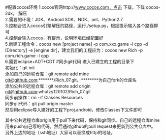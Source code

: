 #配置cocos环境
1.cocos官网http://www.cocos.com，点击  下载，下载 cocos-2dx， 解压    
2.需要的环境：JDK、Android SDK、NDK、ant、Python2.7  
3.控制台进入cocos引擎解压的路径，运行./setup.py，根据提示输入各个路径即可  
4.控制台输入cocos，有提示，说明环境已经配置好  
5.新建工程命令：cocos new [project name] -p com.xxx.game -l cpp -d [Directory] -e [engine dir]，建立我们的工程应为：cocos new Rich -p com.rich.game -l cpp  
6.需要eclipse+ADT+CDT
#同步git代码
进入已建立的工程的目录下  
初始化：git init  
添加自己的远程仓库：git remote add mine git@github.com:*******/Rich_07.git，********为自己fork的仓库名  
添加公共的远程仓库：git remote add origin git@github.com:whutzy120102/Rich_07.git  
同步前操作：rm -rf Classes Resources  
同步git代码：git pull origin master  
然后用eclipse导入建好的工程下proj.android，修改Classes下文件即可  
  
其中公共远程仓库origin用于pull下来代码，保持和git同步。自己的远程仓库mine用来push自己写的代码。然后通过github的pull request来更新到公共仓库中。  
另外上边的地址（ssh地址）大家可以替换成http的地址。
  
